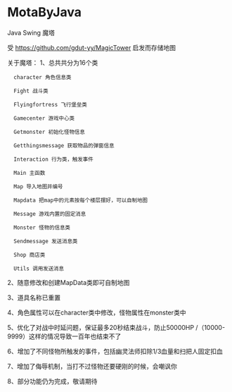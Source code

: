 # MotaByJava
Java Swing 魔塔

受 https://github.com/gdut-yy/MagicTower 启发而存储地图

关于魔塔：
1、总共共分为16个类

      character 角色信息类	

      Fight 战斗类

      Flyingfortress 飞行堡垒类

      Gamecenter 游戏中心类

      Getmonster 初始化怪物信息

      Getthingsmessage 获取物品的弹窗信息

      Interaction 行为类，触发事件

      Main 主函数

      Map 导入地图并编号

      Mapdata 把map中的元素按每个楼层摆好，可以自制地图

      Message 游戏内置的固定消息

      Monster 怪物的信息类

      Sendmessage 发送消息类

      Shop 商店类

      Utils 调用发送消息
 
 2、随意修改和创建MapData类即可自制地图
 
 3、道具名称已重置
 
 4、角色属性可以在character类中修改，怪物属性在monster类中
 
 5、优化了对战中时延问题，保证最多20秒结束战斗，防止50000HP /（10000-9999）这样的情况导致一百年也结束不了
 
 6、增加了不同怪物所触发的事件，包括幽灵法师扣除1/3血量和扫把人固定扣血
 
 7、增加了侮辱机制，当打不过怪物还要硬刚的时候，会嘲讽你
 
 8、部分功能仍为完成，敬请期待
